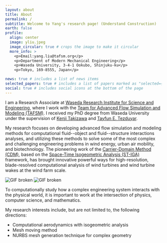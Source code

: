 ```yaml
---
layout: about
title: About
permalink: /
subtitle: Welcome to Yang's research page! (Understand Construction)
earth: false
profile:
  align: center
  image: yliu.jpeg
  image_circular: true # crops the image to make it circular
  more_info: >
    <p>Email:yang.liu@tafsm.org</p>
    <p>Department of Modern Mechanical Engineering</p>
    <p>Waseda University, 3-4-1 Ookubo, Shinjuku-ku</p>
    <p>Tokyo, 169-8555, Japan</p>

news: true # includes a list of news items
selected_papers: true # includes a list of papers marked as "selected={true}"
social: true # includes social icons at the bottom of the page
---
```


I am a Research Associate at [Waseda Research Institute for Science and Engineering](https://www.waseda.jp/fsci/wise/), where I work with the [Team for Advanced Flow Simulation and Modeling (TAFSM)](https://www.jp.tafsm.org/en/laboratory). I received my PhD degree from Waseda University under the supervision of [Kenji Takizawa](https://www.jp.tafsm.org/en/members/kenji-takizawa) and [Tayfun E. Tezduyar](https://www.jp.tafsm.org/en/members).

My research focuses on developing advanced flow simulation and modeling methods for computational fluid--object and fluid--structure interactions analyses, and utilizing these methods to solve some of the most complex and challenging engineering problems in wind energy, urban air mobility, and biotechnology. The pioneering work of the [Carrier-Domain Method (CDM)](https://link.springer.com/article/10.1007/s00466-022-02230-6), based on the [Space-Time Isogeometric Analysis (ST-IGA)](https://link.springer.com/article/10.1007/s00466-024-02535-8) framework, has brought innovative powerful ways for high-resolution, blade-resolved computational analysis of wind turbines and wind turbine wakes at the wind farm scale.

<img src="https://userdir.tafsm.org/~yliu/website/images/cdmd/cdmd-10d-periodic.gif" alt="GIF broken" style="max-width:100%; height:auto;">
<img src="https://userdir.tafsm.org/~yliu/website/images/cdmd/cdmd-10d.gif" alt="GIF broken" style="max-width:100%; height:auto;">

To computationally study how a complex engineering system interacts with the physical world, it is important to work at the intersection of physics, computer science, and mathematics.

My research interests include, but are not limited to, the following directions:

- Computational aerodynamics with isogeometric analysis
- Mesh moving method
- NURBS mesh generation technique for complex geometry

<!-- I am making the world a better place and helping improve humanity by contributing in energy, mobility, and biotechnology. -->
